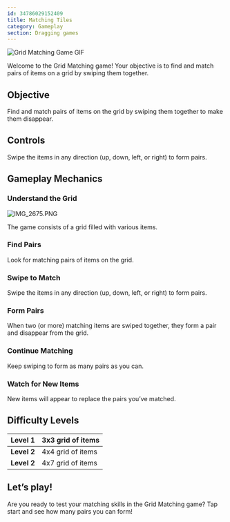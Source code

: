 ```yaml
---
id: 34786029152409
title: Matching Tiles
category: Gameplay
section: Dragging games
---
```

![Grid Matching Game GIF](https://help.studycat.com/hc/article_attachments/34965697809049)

Welcome to the Grid Matching game! Your objective is to find and match pairs of items on a grid by swiping them together.

Objective
---------

Find and match pairs of items on the grid by swiping them together to make them disappear.

Controls
--------

Swipe the items in any direction (up, down, left, or right) to form pairs.

Gameplay Mechanics
------------------

### Understand the Grid

![IMG_2675.PNG](https://help.studycat.com/hc/article_attachments/34786044757657)

The game consists of a grid filled with various items.

### Find Pairs

Look for matching pairs of items on the grid.

### Swipe to Match

Swipe the items in any direction (up, down, left, or right) to form pairs.

### Form Pairs

When two (or more) matching items are swiped together, they form a pair and disappear from the grid.

### Continue Matching

Keep swiping to form as many pairs as you can.

### Watch for New Items

New items will appear to replace the pairs you’ve matched.

Difficulty Levels
-----------------

| **Level 1** | 3x3 grid of items |
| --- | --- |
| **Level 2** | 4x4 grid of items |
| **Level 2** | 4x7 grid of items |

Let’s play!
-----------

Are you ready to test your matching skills in the Grid Matching game? Tap start and see how many pairs you can form!